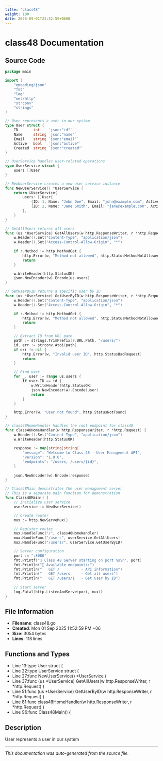 ```yaml
---
title: "class48"
weight: 100
date: 2025-09-01T23:52:59+0600
---
```


# class48 Documentation

## Source Code

```go
package main

import (
	"encoding/json"
	"fmt"
	"log"
	"net/http"
	"strconv"
	"strings"
)

// User represents a user in our system
type User struct {
	ID       int    `json:"id"`
	Name     string `json:"name"`
	Email    string `json:"email"`
	Active   bool   `json:"active"`
	Created  string `json:"created"`
}

// UserService handles user-related operations
type UserService struct {
	users []User
}

// NewUserService creates a new user service instance
func NewUserService() *UserService {
	return &UserService{
		users: []User{
			{ID: 1, Name: "John Doe", Email: "john@example.com", Active: true, Created: "2025-09-01"},
			{ID: 2, Name: "Jane Smith", Email: "jane@example.com", Active: true, Created: "2025-09-01"},
		},
	}
}

// GetAllUsers returns all users
func (us *UserService) GetAllUsers(w http.ResponseWriter, r *http.Request) {
	w.Header().Set("Content-Type", "application/json")
	w.Header().Set("Access-Control-Allow-Origin", "*")
	
	if r.Method != http.MethodGet {
		http.Error(w, "Method not allowed", http.StatusMethodNotAllowed)
		return
	}

	w.WriteHeader(http.StatusOK)
	json.NewEncoder(w).Encode(us.users)
}

// GetUserByID returns a specific user by ID
func (us *UserService) GetUserByID(w http.ResponseWriter, r *http.Request) {
	w.Header().Set("Content-Type", "application/json")
	w.Header().Set("Access-Control-Allow-Origin", "*")

	if r.Method != http.MethodGet {
		http.Error(w, "Method not allowed", http.StatusMethodNotAllowed)
		return
	}

	// Extract ID from URL path
	path := strings.TrimPrefix(r.URL.Path, "/users/")
	id, err := strconv.Atoi(path)
	if err != nil {
		http.Error(w, "Invalid user ID", http.StatusBadRequest)
		return
	}

	// Find user
	for _, user := range us.users {
		if user.ID == id {
			w.WriteHeader(http.StatusOK)
			json.NewEncoder(w).Encode(user)
			return
		}
	}

	http.Error(w, "User not found", http.StatusNotFound)
}

// class48HomeHandler handles the root endpoint for class48
func class48HomeHandler(w http.ResponseWriter, r *http.Request) {
	w.Header().Set("Content-Type", "application/json")
	w.WriteHeader(http.StatusOK)
	
	response := map[string]string{
		"message": "Welcome to Class 48 - User Management API",
		"version": "1.0.0",
		"endpoints": "/users, /users/{id}",
	}
	
	json.NewEncoder(w).Encode(response)
}

// Class48Main demonstrates the user management server
// This is a separate main function for demonstration
func Class48Main() {
	// Initialize user service
	userService := NewUserService()

	// Create router
	mux := http.NewServeMux()

	// Register routes
	mux.HandleFunc("/", class48HomeHandler)
	mux.HandleFunc("/users", userService.GetAllUsers)
	mux.HandleFunc("/users/", userService.GetUserByID)

	// Server configuration
	port := ":8080"
	fmt.Printf("🚀 Class 48 Server starting on port %s\n", port)
	fmt.Println("📖 Available endpoints:")
	fmt.Println("   GET /          - API information")
	fmt.Println("   GET /users     - Get all users")
	fmt.Println("   GET /users/1   - Get user by ID")
	
	// Start server
	log.Fatal(http.ListenAndServe(port, mux))
}
```

## File Information

- **Filename**: class48.go
- **Created**: Mon 01 Sep 2025 11:52:59 PM +06
- **Size**: 3054 bytes
- **Lines**: 118 lines

## Functions and Types

- Line 13:type User struct {
- Line 22:type UserService struct {
- Line 27:func NewUserService() *UserService {
- Line 37:func (us *UserService) GetAllUsers(w http.ResponseWriter, r *http.Request) {
- Line 51:func (us *UserService) GetUserByID(w http.ResponseWriter, r *http.Request) {
- Line 81:func class48HomeHandler(w http.ResponseWriter, r *http.Request) {
- Line 96:func Class48Main() {

## Description

User represents a user in our system

---

*This documentation was auto-generated from the source file.*
